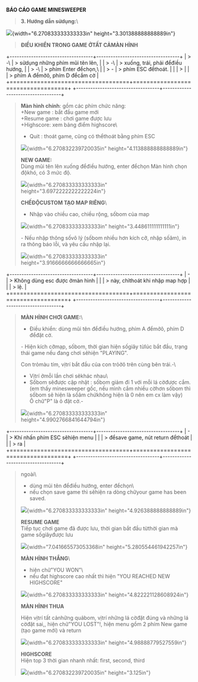 **BÁO CÁO GAME MINESWEEPER**

> **3. Hướng dẫn sửdụng:**\

![](vertopal_8a88c408b64841bc9473e6d0dfb0f645/media/image1.png){width="6.270833333333333in"
height="3.301388888888889in"}

> **ĐIỀU KHIỂN TRONG GAME ỞTẤT CẢMÀN HÌNH**

+-----------------------------------+-----------------------------------+
| > \-\                             | > sửdụng những phím mũi tên lên,  |
| > -\                              | > xuống, trái, phải đểđiều hướng, |
| > -\                              | > phím Enter đểchọn,\             |
| > -                               | > phím ESC đểthoát.               |
|                                   | >                                 |
|                                   | > phím A đểmởô, phím D đểcắm cờ   |
+===================================+===================================+
+-----------------------------------+-----------------------------------+

> **Màn hình chính**: gồm các phím chức năng:\
> +New game : bắt đầu game mới\
> +Resume game : chơi game được lưu\
> +Highscore: xem bảng điểm highscore\
> + Quit : thoát game, cũng có thểthoát bằng phím ESC
>
> ![](vertopal_8a88c408b64841bc9473e6d0dfb0f645/media/image2.png){width="6.270832239720035in"
> height="4.113888888888889in"}
>
> **NEW GAME:**\
> Dùng mũi tên lên xuống đểđiều hướng, enter đểchọn Màn hình chọn độkhó,
> có 3 mức độ.
>
> ![](vertopal_8a88c408b64841bc9473e6d0dfb0f645/media/image3.png){width="6.270833333333333in"
> height="3.6972222222222224in"}
>
> **CHẾĐỘCUSTOM TẠO MAP RIÊNG**\
> - Nhập vào chiều cao, chiều rộng, sốbom của map
>
> ![](vertopal_8a88c408b64841bc9473e6d0dfb0f645/media/image4.png){width="6.270833333333333in"
> height="3.448611111111111in"}
>
> \- Nếu nhập thông sốvô lý (sốbom nhiều hơn kích cỡ, nhập sốâm), in ra
> thông báo lỗi, và yêu cầu nhập lại.
>
> ![](vertopal_8a88c408b64841bc9473e6d0dfb0f645/media/image5.png){width="6.270833333333333in"
> height="3.9166666666666665in"}

+-----------------------------------+-----------------------------------+
| \-                                | > Không dùng esc được ởmàn hình   |
|                                   | > này, chỉthoát khi nhập map hợp  |
|                                   | > lệ.                             |
+===================================+===================================+
+-----------------------------------+-----------------------------------+

> **MÀN HÌNH CHƠI GAME:**\
> - Điều khiển: dùng mũi tên đểđiều hướng, phím A đểmởô, phím D đểđặt
> cờ.
>
> \- Hiện kích cỡmạp, sốbom, thời gian hiện sốgiây từlúc bắt đầu, trạng
> thái game nếu đang chơi sẽhiện "PLAYING".
>
> Con trỏmàu tím, vịtrí bắt đầu của con trỏởô trên cùng bên trái.-\
> - Vịtrí ởmỗi lần chơi sẽkhác nhau\
> - Sốbom sẽđược cập nhật : sốbom giảm đi 1 với mỗi lá cờđược cắm. (em
> thấy minesweeper gốc, nếu mình cắm nhiều cờhơn sốbom thì sốbom sẽ hiện
> là sốâm chứkhông hiện là 0 nên em cx làm vậy)\
> Ô chữ"P" là ô đặt cờ.-
>
> ![](vertopal_8a88c408b64841bc9473e6d0dfb0f645/media/image6.png){width="6.270833333333333in"
> height="4.9902766841644794in"}

+-----------------------------------+-----------------------------------+
| \-                                | > Khí nhấn phím ESC sẽhiện menu   |
|                                   | > đểsave game, nút return đểthoát |
|                                   | > ra                              |
+===================================+===================================+
+-----------------------------------+-----------------------------------+

> ngoài\
> - dùng mũi tên đểđiều hướng, enter đểchọn\
> - nếu chọn save game thì sẽhiện ra dòng chữyour game has been saved.
>
> ![](vertopal_8a88c408b64841bc9473e6d0dfb0f645/media/image7.png){width="6.270833333333333in"
> height="4.926388888888889in"}
>
> **RESUME GAME**\
> Tiếp tục chơi game đã được lưu, thời gian bắt đầu từthời gian mà game
> sốgiâyđược lưu
>
> ![](vertopal_8a88c408b64841bc9473e6d0dfb0f645/media/image8.png){width="7.041665573053368in"
> height="5.280554461942257in"}
>
> **MÀN HÌNH THẮNG**\
> - hiện chữ"YOU WON"\
> - nếu đạt highscore cao nhất thì hiện "YOU REACHED NEW HIGHSCORE"
>
> ![](vertopal_8a88c408b64841bc9473e6d0dfb0f645/media/image9.png){width="6.270833333333333in"
> height="4.822221128608924in"}
>
> **MÀN HÌNH THUA**
>
> Hiện vịtrí tất cảnhững quảbom, vịtrí những lá cờđặt đúng và những lá
> cờđặt sai,, hiện chữ"YOU LOST"!, hiện menu gồm 2 phím New game (tạo
> game mới) và return
>
> ![](vertopal_8a88c408b64841bc9473e6d0dfb0f645/media/image10.png){width="6.270833333333333in"
> height="4.98888779527559in"}
>
> **HIGHSCORE**\
> Hiện top 3 thời gian nhanh nhất: first, second, third
>
> ![](vertopal_8a88c408b64841bc9473e6d0dfb0f645/media/image11.png){width="6.270832239720035in"
> height="3.125in"}
